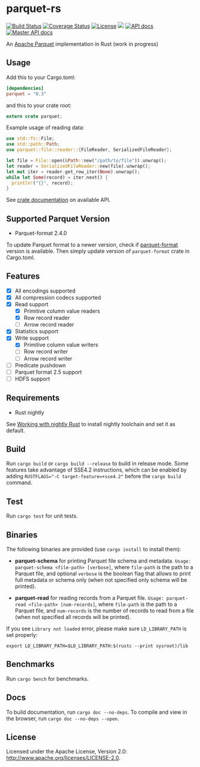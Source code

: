 <!---
  Licensed to the Apache Software Foundation (ASF) under one
  or more contributor license agreements.  See the NOTICE file
  distributed with this work for additional information
  regarding copyright ownership.  The ASF licenses this file
  to you under the Apache License, Version 2.0 (the
  "License"); you may not use this file except in compliance
  with the License.  You may obtain a copy of the License at

    http://www.apache.org/licenses/LICENSE-2.0

  Unless required by applicable law or agreed to in writing,
  software distributed under the License is distributed on an
  "AS IS" BASIS, WITHOUT WARRANTIES OR CONDITIONS OF ANY
  KIND, either express or implied.  See the License for the
  specific language governing permissions and limitations
  under the License.
-->

# parquet-rs

[![Build Status](https://travis-ci.org/sunchao/parquet-rs.svg?branch=master)](https://travis-ci.org/sunchao/parquet-rs)
[![Coverage Status](https://coveralls.io/repos/github/sunchao/parquet-rs/badge.svg?branch=master)](https://coveralls.io/github/sunchao/parquet-rs?branch=master)
[![License](https://img.shields.io/badge/License-Apache%202.0-blue.svg)](https://opensource.org/licenses/Apache-2.0)
[![](http://meritbadge.herokuapp.com/parquet)](https://crates.io/crates/parquet)
[![API docs](https://img.shields.io/badge/docs-0.3.0-blue.svg)](https://sunchao.github.io/parquet-rs/0.3.0/parquet/)
[![Master API docs](https://img.shields.io/badge/docs-master-green.svg)](https://sunchao.github.io/parquet-rs/master/parquet/)


An [Apache Parquet](https://parquet.apache.org/) implementation in Rust (work in progress)

## Usage
Add this to your Cargo.toml:
```toml
[dependencies]
parquet = "0.3"
```

and this to your crate root:
```rust
extern crate parquet;
```

Example usage of reading data:
```rust
use std::fs::File;
use std::path::Path;
use parquet::file::reader::{FileReader, SerializedFileReader};

let file = File::open(&Path::new("/path/to/file")).unwrap();
let reader = SerializedFileReader::new(file).unwrap();
let mut iter = reader.get_row_iter(None).unwrap();
while let Some(record) = iter.next() {
  println!("{}", record);
}
```
See [crate documentation](https://sunchao.github.io/parquet-rs/master) on available API.

## Supported Parquet Version
- Parquet-format 2.4.0

To update Parquet format to a newer version, check if [parquet-format](https://github.com/sunchao/parquet-format-rs)
version is available. Then simply update version of `parquet-format` crate in Cargo.toml.

## Features
- [X] All encodings supported
- [X] All compression codecs supported
- [X] Read support
  - [X] Primitive column value readers
  - [X] Row record reader
  - [ ] Arrow record reader
- [X] Statistics support
- [X] Write support
  - [X] Primitive column value writers
  - [ ] Row record writer
  - [ ] Arrow record writer
- [ ] Predicate pushdown
- [ ] Parquet format 2.5 support
- [ ] HDFS support

## Requirements
- Rust nightly

See [Working with nightly Rust](https://github.com/rust-lang-nursery/rustup.rs/blob/master/README.md#working-with-nightly-rust)
to install nightly toolchain and set it as default.

## Build
Run `cargo build` or `cargo build --release` to build in release mode.
Some features take advantage of SSE4.2 instructions, which can be
enabled by adding `RUSTFLAGS="-C target-feature=+sse4.2"` before the
`cargo build` command.

## Test
Run `cargo test` for unit tests.

## Binaries
The following binaries are provided (use `cargo install` to install them):
- **parquet-schema** for printing Parquet file schema and metadata.
`Usage: parquet-schema <file-path> [verbose]`, where `file-path` is the path to a Parquet file,
and optional `verbose` is the boolean flag that allows to print full metadata or schema only
(when not specified only schema will be printed).

- **parquet-read** for reading records from a Parquet file.
`Usage: parquet-read <file-path> [num-records]`, where `file-path` is the path to a Parquet file,
and `num-records` is the number of records to read from a file (when not specified all records will
be printed).

If you see `Library not loaded` error, please make sure `LD_LIBRARY_PATH` is set properly:
```
export LD_LIBRARY_PATH=$LD_LIBRARY_PATH:$(rustc --print sysroot)/lib
```

## Benchmarks
Run `cargo bench` for benchmarks.

## Docs
To build documentation, run `cargo doc --no-deps`.
To compile and view in the browser, run `cargo doc --no-deps --open`.

## License
Licensed under the Apache License, Version 2.0: http://www.apache.org/licenses/LICENSE-2.0.
